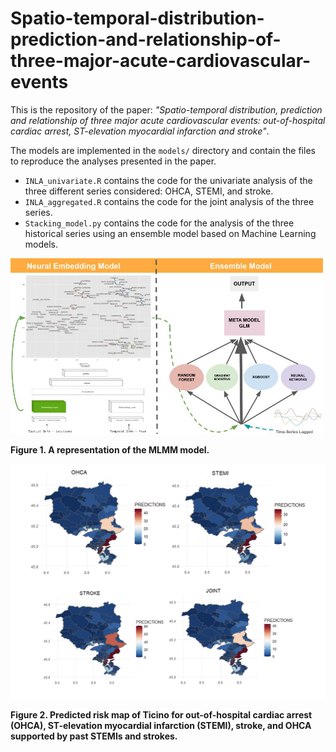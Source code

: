 # Spatio-temporal-distribution-prediction-and-relationship-of-three-major-acute-cardiovascular-events

This is the repository of the paper: *"Spatio-temporal distribution, prediction and relationship of three major acute cardiovascular events: out-of-hospital cardiac arrest, ST-elevation myocardial infarction and stroke"*.

The models are implemented in the `models/` directory and contain the files to reproduce the analyses presented in the paper.

- `INLA_univariate.R` contains the code for the univariate analysis of the three different series considered: OHCA, STEMI, and stroke.
- `INLA_aggregated.R` contains the code for the joint analysis of the three series.
- `Stacking_model.py` contains the code for the analysis of the three historical series using an ensemble model based on Machine Learning models.

<img src="https://github.com/Fede-stack/Spatio-temporal-distribution-prediction-and-relationship-of-three-major-acute-cardiovascular-events/blob/main/images/StackingModel.jpg" alt="" width="500">

**Figure 1. A representation of the MLMM model.**

<img src="https://github.com/Fede-stack/Spatio-temporal-distribution-prediction-and-relationship-of-three-major-acute-cardiovascular-events/blob/main/images/maps.png" alt="" width="600">

**Figure 2. Predicted risk map of Ticino for out-of-hospital cardiac arrest (OHCA), ST-elevation myocardial infarction (STEMI), stroke, and OHCA supported by past STEMIs and strokes.**
